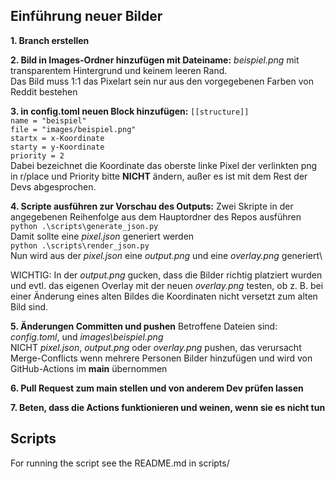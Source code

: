 ## Einführung neuer Bilder
**1. Branch erstellen**


**2. Bild in Images-Ordner hinzufügen mit Dateiname:** 
_beispiel.png_ mit transparentem Hintergrund und keinem leeren Rand.\
Das Bild muss 1:1 das Pixelart sein nur aus den vorgegebenen Farben von Reddit bestehen


**3. in config.toml neuen Block hinzufügen:** 
`[[structure]]`\
`name = "beispiel"`\
`file = "images/beispiel.png"`\
`startx = x-Koordinate`\
`starty = y-Koordinate`\
`priority = 2`\
Dabei bezeichnet die Koordinate das oberste linke Pixel der verlinkten png in r/place
und Priority bitte **NICHT** ändern, außer es ist mit dem Rest der Devs abgesprochen.

**4. Scripte ausführen zur Vorschau des Outputs:**
Zwei Skripte in der angegebenen Reihenfolge aus dem Hauptordner des Repos ausführen\
`python .\scripts\generate_json.py`\
Damit sollte eine _pixel.json_ generiert werden\
`python .\scripts\render_json.py`\
Nun wird aus der _pixel.json_ eine _output.png_ und eine _overlay.png_ generiert\

WICHTIG: In der _output.png_ gucken, dass die Bilder richtig platziert wurden und evtl. das eigenen Overlay mit der neuen _overlay.png_ testen, ob z. B. bei einer Änderung eines alten Bildes die Koordinaten nicht versetzt zum alten Bild sind.

**5. Änderungen Committen und pushen** 
Betroffene Dateien sind:\
_config.toml_, und _images\beispiel.png_\
NICHT _pixel.json_, _output.png_ oder _overlay.png_ pushen, das verursacht Merge-Conflicts wenn mehrere Personen Bilder hinzufügen und wird von GitHub-Actions im **main** übernommen

**6. Pull Request zum main stellen und von anderem Dev prüfen lassen** 

**7. Beten, dass die Actions funktionieren und weinen, wenn sie es nicht tun**


## Scripts

For running the script see the README.md in scripts/
